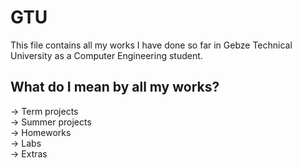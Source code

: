 # GTU

This file contains all my works I have done so far in Gebze Technical University as a Computer Engineering student.  

What do I mean by all my works?
-------------------------------
-> Term projects\
-> Summer projects\
-> Homeworks\
-> Labs\
-> Extras
